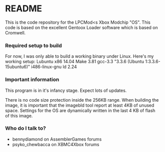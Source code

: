 # README #

This is the code repository for the LPCMod<s Xbox Modchip "OS".
This code is based on the excellent Gentoox Loader software which is based on Cromwell.

### Required setup to build ###

For now, I was only able to build a working binary under Linux.
Here's my working setup:
Lubuntu x86 14.04
Make 3.81
gcc-3.3 "3.3.6 (Ubuntu 1:3.3.6-15ubuntu6)" i486-linux-gnu
ld 2.24


### Important information ###

This program is in it's infancy stage. Expect lots of updates.

There is no code size protection inside the 256KB range. When building the image, it is important that the imagebld tool report at least 4KB of unused space. Settings for the OS are dynamically written in the last 4 KB of flash of this image.

### Who do I talk to? ###

* bennydiamond on AssemblerGames forums
* psyko_chewbacca on XBMC4Xbox forums
